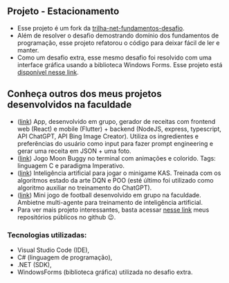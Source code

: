 ## Projeto - Estacionamento

- Esse projeto é um fork da [trilha-net-fundamentos-desafio](https://github.com/digitalinnovationone/trilha-net-fundamentos-desafio). 
- Além de resolver o desafio demostrando domínio dos fundamentos de programação, esse projeto refatorou o código para deixar fácil de ler e manter. 
- Como um desafio extra, esse mesmo desafio foi resolvido com uma interface gráfica usando a biblioteca Windows Forms. Esse projeto está [disponível nesse link](https://github.com/VictorG-028/Decola-Tech-2024/tree/master/EstacionamentoGUI/learning-CSharp-ui).
<!-- dentro do monorepo Decola-Tech-2024 com o nome EstacionamentoGUI. -->

## Conheça outros dos meus projetos desenvolvidos na faculdade

- ([link](https://github.com/VictorG-028/ChefHub)) App, desenvolvido em grupo, gerador de receitas com frontend web (React) e mobile (Flutter) + backend (NodeJS, express, typescript, API ChatGPT, API Bing Image Creator). Utiliza os ingredientes e preferências do usuário como input para fazer prompt engineering e gerar uma receita em JSON + uma foto.
- ([link](https://github.com/VictorG-028/Projeto-de-LPI-Moon-Buggy)) Jogo Moon Buggy no terminal com animações e colorido. Tags: linguagem C e paradigma Imperativo.
- ([link](https://github.com/VictorG-028/Training-AI-in-KAS-env)) Inteligência artificial para jogar o minigame KAS. Treinada com os algoritmos estado da arte DQN e POO (esté último foi utilizado como algoritmo auxiliar no treinamento do ChatGPT).
- ([link](https://github.com/HenriqueSabino/gym_soccer_env)) Mini jogo de football desenvolvido em grupo na faculdade. Ambietne multi-agente para treinamento de inteligência artificial.
- Para ver mais projeto interessantes, basta acessar [nesse link](https://github.com/VictorG-028?tab=repositories) meus repositórios públicos no github 😉.

### Tecnologias utilizadas: 
- Visual Studio Code (IDE), 
- C# (linguagem de programação), 
- .NET (SDK), 
- WindowsForms (biblioteca gráfica) utilizada no desafio extra.
